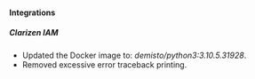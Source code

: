 
#### Integrations
##### Clarizen IAM
- Updated the Docker image to: *demisto/python3:3.10.5.31928*.
- Removed excessive error traceback printing.

